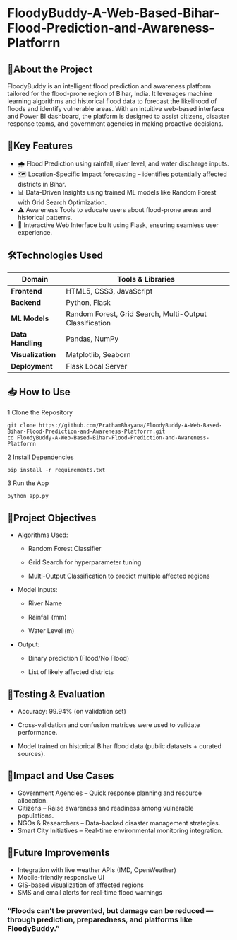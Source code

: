 # FloodyBuddy-A-Web-Based-Bihar-Flood-Prediction-and-Awareness-Platforrn
## 📌About the Project
FloodyBuddy is an intelligent flood prediction and awareness platform tailored for the flood-prone region of Bihar, India. It leverages machine learning algorithms and historical flood data to forecast the likelihood of floods and identify vulnerable areas. With an intuitive web-based interface and Power BI dashboard, the platform is designed to assist citizens, disaster response teams, and government agencies in making proactive decisions.
## 🧠Key Features
- 🌧️ Flood Prediction using rainfall, river level, and water discharge inputs.
- 🗺️ Location-Specific Impact forecasting – identifies potentially affected districts in Bihar.
- 📊 Data-Driven Insights using trained ML models like Random Forest with Grid Search Optimization.
- ⚠️ Awareness Tools to educate users about flood-prone areas and historical patterns.
- 🧪 Interactive Web Interface built using Flask, ensuring seamless user experience.
## 🛠️Technologies Used
| Domain            | Tools & Libraries                                       |
| ----------------- | ------------------------------------------------------- |
| **Frontend**      | HTML5, CSS3, JavaScript                                 |
| **Backend**       | Python, Flask                                           |
| **ML Models**     | Random Forest, Grid Search, Multi-Output Classification |
| **Data Handling** | Pandas, NumPy                                           |
| **Visualization** | Matplotlib, Seaborn                                     |
| **Deployment**    | Flask Local Server                                      |
## 📥 How to Use
1 Clone the Repository
```
git clone https://github.com/PrathamBhayana/FloodyBuddy-A-Web-Based-Bihar-Flood-Prediction-and-Awareness-Platforrn.git
cd FloodyBuddy-A-Web-Based-Bihar-Flood-Prediction-and-Awareness-Platforrn
```
2 Install Dependencies
```
pip install -r requirements.txt
```
3 Run the App
```
python app.py
```
## 🎯Project Objectives
- Algorithms Used:

  + Random Forest Classifier

  + Grid Search for hyperparameter tuning

  + Multi-Output Classification to predict multiple affected regions

- Model Inputs:

  + River Name

  + Rainfall (mm)

  + Water Level (m)

- Output:

  + Binary prediction (Flood/No Flood)

  + List of likely affected districts
## 🧪Testing & Evaluation
- Accuracy: 99.94% (on validation set)

- Cross-validation and confusion matrices were used to validate performance.

- Model trained on historical Bihar flood data (public datasets + curated sources).
## 📍Impact and Use Cases
- Government Agencies – Quick response planning and resource allocation.
- Citizens – Raise awareness and readiness among vulnerable populations.
- NGOs & Researchers – Data-backed disaster management strategies.
- Smart City Initiatives – Real-time environmental monitoring integration.
## 🚀Future Improvements
- Integration with live weather APIs (IMD, OpenWeather)
- Mobile-friendly responsive UI
- GIS-based visualization of affected regions
- SMS and email alerts for real-time flood warnings
### “Floods can’t be prevented, but damage can be reduced — through prediction, preparedness, and platforms like FloodyBuddy.”
